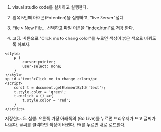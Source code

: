 1. visual studio code를 설치하고 실행한다.
2. 왼쪽 5번째 아이콘(Extention)을  실행하고, "live Server"설치
3. File > New File... 선택하고 파일 이름을 "index.html"로 저장 한다.

4. 코딩: 버튼으로 "Click me to chang color"를 누르면 색상이 붉은 색으로 바뀌도록 해보자.

```
<style>
    p {
        cursor:pointer;
        user-select: none;
    }
</style>
<p id ='text'>Click me to change color</p>
<script>
    const t = document.getElementById('text');
    t.style.color = 'green';
    t.onclick = () =>{
        t.style.color = 'red';
    }
</script>
```

저장한다.
5. 실행: 오른쪽 가장 아래쪽의 (Go Live)를 누르면 브라우저가 뜨고 글씨가 나온다.
글씨를 클릭하면 색상이 바뀐다.
F5를 누르면 새로 로드한다.
